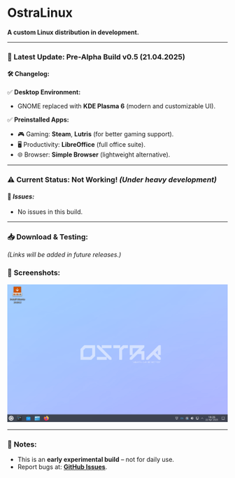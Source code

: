 # OstraLinux  
**A custom Linux distribution in development.**  

---

### 📅 Latest Update: **Pre-Alpha Build v0.5** (21.04.2025)  

#### 🛠 **Changelog:**  
✅ **Desktop Environment:**  
- GNOME replaced with **KDE Plasma 6** (modern and customizable UI).  

✅ **Preinstalled Apps:**  
- 🎮 Gaming: **Steam**, **Lutris** (for better gaming support).  
- 🖥 Productivity: **LibreOffice** (full office suite).  
- 🌐 Browser: **Simple Browser** (lightweight alternative).  

---

### ⚠️ **Current Status:** **Not Working!** *(Under heavy development)*  

#### 🔧 ***Issues:***  
- No issues in this build.

---

### 📥 **Download & Testing:**  
*(Links will be added in future releases.)*  


### 📸 **Screenshots:**  
![Desktop](/readme-files/OstraDesktop.png)

---

### 📌 **Notes:**  
- This is an **early experimental build** – not for daily use.  
- Report bugs at: **[GitHub Issues](https://github.com/OstraProject/OstraLinux/issues)**.  
